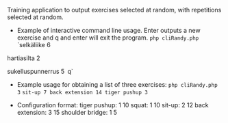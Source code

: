 Training application to output exercises selected at random, with repetitions selected at random.

* Example of interactive command line usage. Enter outputs a new exercise and q
  and enter will exit the program.
`php cliRandy.php`
    `selkäliike 6

hartiasilta 2

sukelluspunnerrus 5`
`q`

* Example usage for obtaining a list of three exercises:
`php cliRandy.php 3`
`sit-up 7
back extension 14
tiger pushup 3`

* Configuration format:
tiger pushup:    1   10
squat:           1   10
sit-up:          2   12
back extension:  3   15
shoulder bridge: 1   5
